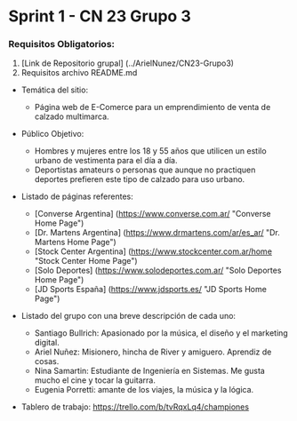# Sprint 1 - CN 23 Grupo 3

### Requisitos Obligatorios:

1. [Link de Repositorio grupal] (../ArielNunez/CN23-Grupo3)
2. Requisitos archivo README.md
- Temática del sitio: 
    - Página web de E-Comerce para un emprendimiento de venta de calzado multimarca.
- Público Objetivo:
    - Hombres y mujeres entre los 18 y 55 años que utilicen un estilo urbano de vestimenta para el día a día. 
    - Deportistas amateurs o personas que aunque no practiquen deportes prefieren este tipo de calzado para uso urbano.

- Listado de páginas referentes:
    - [Converse Argentina] (https://www.converse.com.ar/ "Converse Home Page")
    - [Dr. Martens Argentina] (https://www.drmartens.com/ar/es_ar/ "Dr. Martens Home Page")
    - [Stock Center Argentina] (https://www.stockcenter.com.ar/home "Stock Center Home Page")
    - [Solo Deportes] (https://www.solodeportes.com.ar/ "Solo Deportes Home Page")
    - [JD Sports España] (https://www.jdsports.es/ "JD Sports Home Page")

- Listado del grupo con una breve descripción de cada uno:
    - Santiago Bullrich: Apasionado por la música, el diseño y el marketing digital.
    - Ariel Nuñez: Misionero, hincha de River y amiguero. Aprendiz de cosas.
    - Nina Samartin: Estudiante de Ingeniería en Sistemas. Me gusta mucho el cine y tocar la guitarra.
    - Eugenia Porretti: amante de los viajes, la música y la lógica.
    
- Tablero de trabajo: https://trello.com/b/tvRqxLq4/championes 

